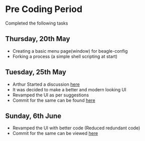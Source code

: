 # Pre Coding Period
Completed the following tasks

## Thursday, 20th May

* Creating a basic menu page(window) for beagle-config
* Forking a process (a simple shell scripting at start)

## Tuesday, 25th May
* Arthur Started a discussion [here](https://github.com/SAtacker/beagle-config/issues/4)
* It was decided to make a better and modern looking UI
* Revamped the UI as per suggestions 
* Commit for the same can be found [here](https://github.com/SAtacker/beagle-config/pull/5/commits/e48c63270b7be1c8c36621c723ed1b2810ee84be)

## Sunday, 6th June

* Revamped the UI with better code (Reduced redundant code)
* Commit for the same can be viewed [here](https://github.com/SAtacker/beagle-config/pull/5/commits/3d396ab8fef95d0e888604659281c58a929fa2b6)